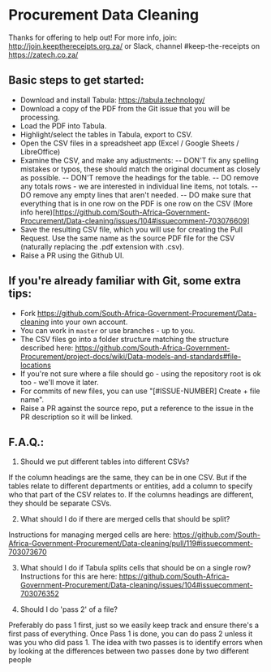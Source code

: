 # Procurement Data Cleaning

Thanks for offering to help out!
For more info, join: http://join.keepthereceipts.org.za/
or Slack, channel #keep-the-receipts on https://zatech.co.za/

## Basic steps to get started:
- Download and install Tabula: https://tabula.technology/
- Download a copy of the PDF from the Git issue that you will be processing.
- Load the PDF into Tabula.
- Highlight/select the tables in Tabula, export to CSV.
- Open the CSV files in a spreadsheet app (Excel / Google Sheets / LibreOffice)
- Examine the CSV, and make any adjustments:
-- DON'T fix any spelling mistakes or typos, these should match the original document as closely as possible.
-- DON'T remove the headings for the table.
-- DO remove any totals rows - we are interested in individual line items, not totals.
-- DO remove any empty lines that aren't needed.
-- DO make sure that everything that is in one row on the PDF is one row on the CSV (More info here)[https://github.com/South-Africa-Government-Procurement/Data-cleaning/issues/104#issuecomment-703076609]
- Save the resulting CSV file, which you will use for creating the Pull Request. Use the same name as the source PDF file for the CSV (naturally replacing the .pdf extension with .csv).
- Raise a PR using the Github UI.

## If you're already familiar with Git, some extra tips:
- Fork https://github.com/South-Africa-Government-Procurement/Data-cleaning into your own account.
- You can work in `master` or use branches - up to you.
- The CSV files go into a folder structure matching the structure described here: https://github.com/South-Africa-Government-Procurement/project-docs/wiki/Data-models-and-standards#file-locations
- If you're not sure where a file should go - using the repository root is ok too - we'll move it later.
- For commits of new files, you can use "[#ISSUE-NUMBER] Create + file name".
- Raise a PR against the source repo, put a reference to the issue in the PR description so it will be linked.


## F.A.Q.:
1. Should we put different tables into different CSVs?

If the column headings are the same, they can be in one CSV. But if the tables relate to different departments or entities, add a column to specify who that part of the CSV relates to.
If the columns headings are different, they should be separate CSVs.

2. What should I do if there are merged cells that should be split?

Instructions for managing merged cells are here: https://github.com/South-Africa-Government-Procurement/Data-cleaning/pull/119#issuecomment-703073670

3. What should I do if Tabula splits cells that should be on a single row?
Instructions for this are here: https://github.com/South-Africa-Government-Procurement/Data-cleaning/issues/104#issuecomment-703076352

4. Should I do 'pass 2' of a file?

Preferably do pass 1 first, just so we easily keep track and ensure there's a first pass of everything.
Once Pass 1 is done, you can do pass 2 unless it was you who did pass 1.
The idea with two passes is to identify errors when by looking at the differences between two passes done by two different people
